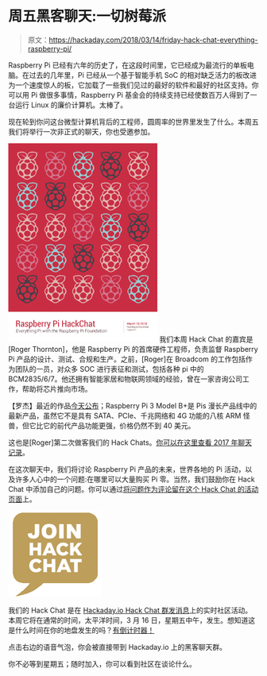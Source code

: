 # 周五黑客聊天:一切树莓派

> 原文：<https://hackaday.com/2018/03/14/friday-hack-chat-everything-raspberry-pi/>

Raspberry Pi 已经有六年的历史了，在这段时间里，它已经成为最流行的单板电脑。在过去的几年里，Pi 已经从一个基于智能手机 SoC 的相对缺乏活力的板改进为一个速度惊人的板，它加载了一些我们见过的最好的软件和最好的社区支持。你可以用 Pi 做很多事情，Raspberry Pi 基金会的持续支持已经使数百万人得到了一台运行 Linux 的廉价计算机。太棒了。

现在轮到你问这台微型计算机背后的工程师，圆周率的世界里发生了什么。本周五我们将举行一次非正式的聊天，你也受邀参加。

[![](img/c23508d12f0d6617e6b5092e47c0bf02.png)](https://hackaday.com/wp-content/uploads/2018/03/raspberrypihackchat-01.png) 我们本周 Hack Chat 的嘉宾是[Roger Thornton]，他是 Raspberry Pi 的首席硬件工程师，负责监督 Raspberry Pi 产品的设计、测试、合规和生产。之前，[Roger]在 Broadcom 的工作包括作为团队的一员，对众多 SOC 进行表征和测试，包括各种 pi 中的 BCM2835/6/7。他还拥有智能家居和物联网领域的经验，曾在一家咨询公司工作，帮助将芯片推向市场。

【罗杰】最近的作品[今天公布](https://hackaday.com/?p=298343)；Raspberry Pi 3 Model B+是 Pis 漫长产品线中的最新产品，虽然它不是具有 SATA、PCIe、千兆网络和 4G 功能的八核 ARM 怪兽，但它比它的前代产品功能更强，价格仍然不到 40 美元。

这也是[Roger]第二次做客我们的 Hack Chats。[你可以在这里查看 2017 年聊天记录](https://hackaday.io/event/20043-raspberry-pi-hackchat/log/54287-edited-transcript-of-raspberry-pi-hack-chat)。

在这次聊天中，我们将讨论 Raspberry Pi 产品的未来，世界各地的 Pi 活动，以及许多人心中的一个问题:在哪里可以大量购买 Pi 零。当然，我们鼓励你在 Hack Chat 中添加自己的问题。你可以通过[将问题作为评论留在这个 Hack Chat 的活动页面](https://hackaday.io/event/69365-raspberry-pi-chat)上。

[![join-hack-chat](img/cff5733f39a173302e1cd102e75ac107.png)](https://hackaday.io/project/5373/token/7879571d-62c3-46a8-af36-2b6f265590f2?redirect=messages)

我们的 Hack Chat 是在 [Hackaday.io Hack Chat 群发消息](https://hackaday.io/project/5373/token/7879571d-62c3-46a8-af36-2b6f265590f2?redirect=messages)上的实时社区活动。本周它将在通常的时间，太平洋时间，3 月 16 日，星期五中午，发生。想知道这是什么时间在你的地盘发生的吗？[有倒计时器！](https://www.timeanddate.com/countdown/generic?iso=20180316T12&p0=137&msg=Raspberry+Pi+Hack+Chat&font=cursive)

点击右边的语音气泡，你会被直接带到 Hackaday.io 上的黑客聊天群。

你不必等到星期五；随时加入，你可以看到社区在谈论什么。